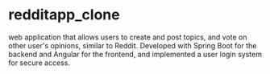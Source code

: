 # redditapp_clone
web application that allows users to create and post topics, and vote on other user's opinions, similar to Reddit. Developed with Spring Boot for the backend and Angular for the frontend, and implemented a user login system for secure access.
